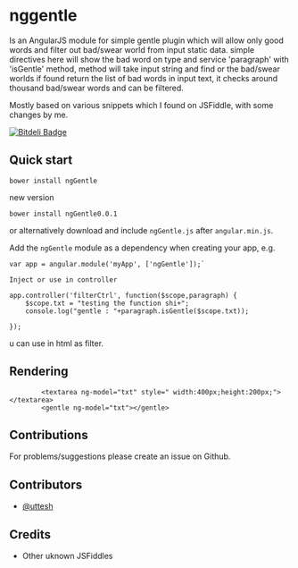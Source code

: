 # nggentle

Is an AngularJS module for simple gentle plugin which will allow only good words and filter out bad/swear world from input static data. simple directives here will show the bad word on type and service 'paragraph' with 'isGentle' method, method will take input string and find or the bad/swear worlds if found return the list of bad words in input text, it checks around thousand bad/swear words and can be filtered.

Mostly based on various snippets which I found on JSFiddle, with some changes by me.

[![Bitdeli Badge](https://d2weczhvl823v0.cloudfront.net/uttesh/nggentle/trend.png)](https://bitdeli.com/free "Bitdeli Badge")
## Quick start

```
bower install ngGentle
```
new version

```
bower install ngGentle0.0.1
```

or alternatively download and include `ngGentle.js` after `angular.min.js`.

Add the `ngGentle` module as a dependency when creating your app, e.g.

```
var app = angular.module('myApp', ['ngGentle']);`

Inject or use in controller

app.controller('filterCtrl', function($scope,paragraph) {
    $scope.txt = "testing the function shi+";
    console.log("gentle : "+paragraph.isGentle($scope.txt));
    
}); 
```

u can use in html as filter.

## Rendering


```
        <textarea ng-model="txt" style=" width:400px;height:200px;"></textarea>
        <gentle ng-model="txt"></gentle>
```


## Contributions

For problems/suggestions please create an issue on Github.

## Contributors

* [@uttesh](https://twitter.com/uttesh)

## Credits

* Other uknown JSFiddles
